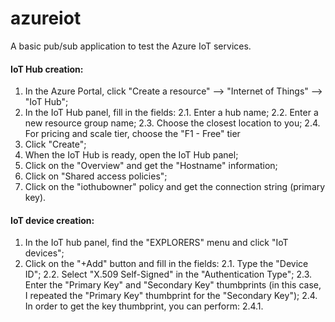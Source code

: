 # azureiot
A basic pub/sub application to test the Azure IoT services.

#### IoT Hub creation:

  1. In the Azure Portal, click "Create a resource" --> "Internet of Things" --> "IoT Hub";
  2. In the IoT Hub panel, fill in the fields:
      2.1. Enter a hub name;
      2.2. Enter a new resource group name;
      2.3. Choose the closest location to you;
      2.4. For pricing and scale tier, choose the "F1 - Free" tier
  3. Click "Create";
  4. When the IoT Hub is ready, open the IoT Hub panel;
  5. Click on the "Overview" and get the "Hostname" information;
  6. Click on "Shared access policies";
  7. Click on the "iothubowner" policy and get the connection string (primary key).

#### IoT device creation:

  1. In the IoT hub panel, find the "EXPLORERS" menu and click "IoT devices";
  2. Click on the "+Add" button and fill in the fields:
      2.1. Type the "Device ID";
      2.2. Select "X.509 Self-Signed" in the "Authentication Type";
      2.3. Enter the "Primary Key" and "Secondary Key" thumbprints (in this case, I repeated the "Primary Key" thumbprint for the "Secondary Key");
      2.4. In order to get the key thumbprint, you can perform:
          2.4.1. 

